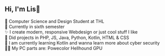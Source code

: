 ## Hi, I'm Lis👋

🫧 Computer Science and Design Student at THL<br>
🦢 Currently in sixth semester<br>
✨ I create modern, responsive Webdesign or just cool stuff I like<br>
🐚 Did projects in PHP, JS, Java, Python, Kotlin, HTML & CSS<br>
🪽 I am currently learning Kotlin and wanna learn more about cyber security<br>
🧚‍♀ My PC parts are: Powecolor Hellhound GPU<br>



<!--
**Lisbird/Lisbird** is a ✨ _special_ ✨ repository because its `README.md` (this file) appears on your GitHub profile.

Here are some ideas to get you started:

- 🔭 I’m currently working on ...
- 🌱 I’m currently learning ...
- 👯 I’m looking to collaborate on ...
- 🤔 I’m looking for help with ...
- 💬 Ask me about ...
- 📫 How to reach me: ...
- 😄 Pronouns: ...
- ⚡ Fun fact: ...
-->
